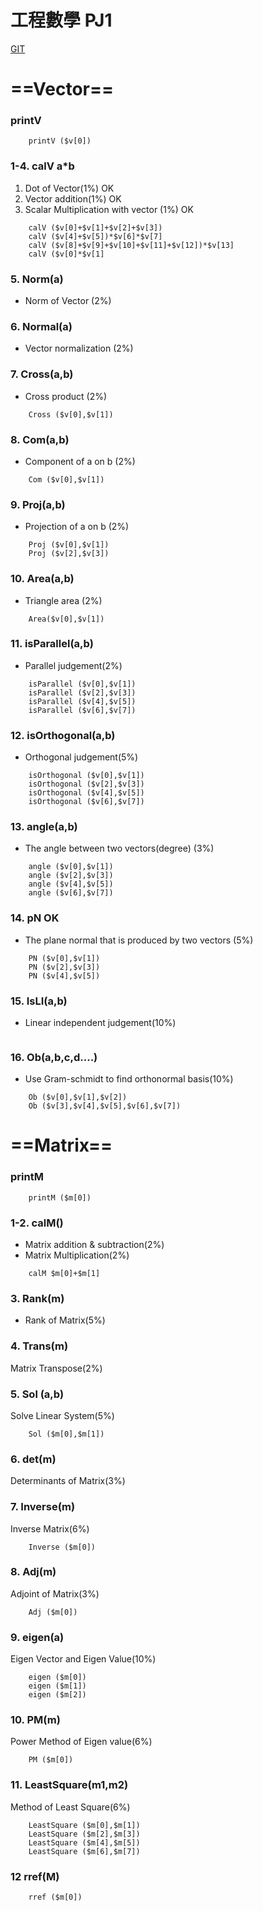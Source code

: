 

# 工程數學 PJ1
[GIT](https://github.com/eric88525/PJ1)

# ==Vector==
### printV
```
    printV ($v[0])
```
### 1-4. calV a*b
1. Dot of Vector(1%) OK
1. Vector addition(1%) OK
1. Scalar Multiplication with vector (1%) OK
```
    calV ($v[0]+$v[1]+$v[2]+$v[3])
    calV ($v[4]+$v[5])*$v[6]*$v[7]
    calV ($v[8]+$v[9]+$v[10]+$v[11]+$v[12])*$v[13]
    calV ($v[0]*$v[1]
```
### 5. Norm(a)
* Norm of Vector (2%)
### 6. Normal(a) 
* Vector normalization (2%)
### 7. Cross(a,b)
* Cross product (2%)
```
    Cross ($v[0],$v[1])
```
### 8. Com(a,b)
* Component of a on b (2%)
```
    Com ($v[0],$v[1])
```
### 9. Proj(a,b) 
* Projection of a on b (2%)
```
    Proj ($v[0],$v[1])
    Proj ($v[2],$v[3])
```
### 10. Area(a,b)
* Triangle area (2%)
```
    Area($v[0],$v[1])
```
### 11. isParallel(a,b)
* Parallel judgement(2%)
```
    isParallel ($v[0],$v[1])
    isParallel ($v[2],$v[3])
    isParallel ($v[4],$v[5])
    isParallel ($v[6],$v[7])
```
### 12. isOrthogonal(a,b)
* Orthogonal judgement(5%)
```
    isOrthogonal ($v[0],$v[1])
    isOrthogonal ($v[2],$v[3])
    isOrthogonal ($v[4],$v[5])
    isOrthogonal ($v[6],$v[7])
```
### 13. angle(a,b) 
* The angle between two vectors(degree) (3%)
```
    angle ($v[0],$v[1])
    angle ($v[2],$v[3])
    angle ($v[4],$v[5])
    angle ($v[6],$v[7])
```
### 14. pN OK 
* The plane normal that is produced by two vectors (5%)
```
    PN ($v[0],$v[1])
    PN ($v[2],$v[3])
    PN ($v[4],$v[5])
```
### 15. IsLI(a,b)
* Linear independent judgement(10%)
```

```
### 16. Ob(a,b,c,d....)
* Use Gram-schmidt to find orthonormal basis(10%)
```
    Ob ($v[0],$v[1],$v[2])
    Ob ($v[3],$v[4],$v[5],$v[6],$v[7])
```

# ==Matrix==
### printM
```
    printM ($m[0])
```
### 1-2. calM() 
* Matrix addition & subtraction(2%)
* Matrix Multiplication(2%)
```
    calM $m[0]+$m[1]
```
### 3. Rank(m) 
* Rank of Matrix(5%)
### 4. Trans(m)
Matrix Transpose(2%)
### 5. Sol (a,b)
Solve Linear System(5%)
```
    Sol ($m[0],$m[1])
```
### 6. det(m)
Determinants of Matrix(3%)
### 7. Inverse(m)
Inverse Matrix(6%)
```
    Inverse ($m[0])
```
### 8. Adj(m)
Adjoint of Matrix(3%)
```
    Adj ($m[0])
```
### 9. eigen(a)
Eigen Vector and Eigen Value(10%)
```
    eigen ($m[0])
    eigen ($m[1])
    eigen ($m[2])
```
### 10. PM(m)
Power Method of Eigen value(6%)
```
    PM ($m[0])
```
### 11. LeastSquare(m1,m2)
Method of Least Square(6%)
```
    LeastSquare ($m[0],$m[1])
    LeastSquare ($m[2],$m[3])
    LeastSquare ($m[4],$m[5])
    LeastSquare ($m[6],$m[7])
```
### 12 rref(M)
```
    rref ($m[0])
```

